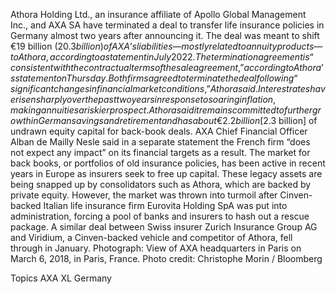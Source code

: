 Athora Holding Ltd., an insurance affiliate of Apollo Global Management Inc., and AXA SA have terminated a deal to transfer life insurance policies in Germany almost two years after announcing it.
The deal was meant to shift €19 billion ($20.3 billion) of AXA’s liabilities — mostly related to annuity products — to Athora, according to a statement in July 2022. The termination agreement is “consistent with the contractual terms of the sale agreement,” according to Athora’s statement on Thursday.
Both firms agreed to terminate the deal following “significant changes in financial market conditions,” Athora said. Interest rates have risen sharply over the past two years in response to soaring inflation, making annuities a riskier prospect.
Athora said it remains committed to further growth in German savings and retirement and has about €2.2 billion [$2.3 billion] of undrawn equity capital for back-book deals.
AXA Chief Financial Officer Alban de Mailly Nesle said in a separate statement the French firm “does not expect any impact” on its financial targets as a result.
The market for back books, or portfolios of old insurance policies, has been active in recent years in Europe as insurers seek to free up capital. These legacy assets are being snapped up by consolidators such as Athora, which are backed by private equity.
However, the market was thrown into turmoil after Cinven-backed Italian life insurance firm Eurovita Holding SpA was put into administration, forcing a pool of banks and insurers to hash out a rescue package.
A similar deal between Swiss insurer Zurich Insurance Group AG and Viridium, a Cinven-backed vehicle and competitor of Athora, fell through in January.
Photograph: View of AXA headquarters in Paris on March 6, 2018, in Paris, France. Photo credit: Christophe Morin / Bloomberg

Topics
AXA XL
Germany

